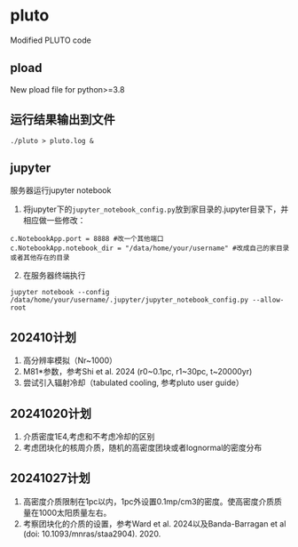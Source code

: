 # pluto
Modified PLUTO code

## pload
New pload file for python>=3.8

## 运行结果输出到文件
`./pluto > pluto.log &`

## jupyter
服务器运行jupyter notebook
1. 将jupyter下的`jupyter_notebook_config.py`放到家目录的.jupyter目录下，并相应做一些修改：
```
c.NotebookApp.port = 8888 #改一个其他端口
c.NotebookApp.notebook_dir = "/data/home/your/username" #改成自己的家目录或者其他存在的目录
```
2. 在服务器终端执行
```
jupyter notebook --config /data/home/your/username/.jupyter/jupyter_notebook_config.py --allow-root
```
## 202410计划
1. 高分辨率模拟（Nr~1000）
2. M81\*参数，参考Shi et al. 2024 (r0\~0.1pc, r1\~30pc, t\~20000yr)
3. 尝试引入辐射冷却（tabulated cooling, 参考pluto user guide）

## 20241020计划
1. 介质密度1E4,考虑和不考虑冷却的区别
2. 考虑团块化的核周介质，随机的高密度团块或者lognormal的密度分布

## 20241027计划
1. 高密度介质限制在1pc以内，1pc外设置0.1mp/cm3的密度。使高密度介质质量在1000太阳质量左右。
2. 考察团块化的介质的设置，参考Ward et al. 2024以及Banda-Barragan et al (doi: 10.1093/mnras/staa2904). 2020.
